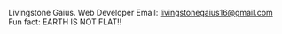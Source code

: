 Livingstone Gaius.
Web Developer
Email: livingstonegaius16@gmail.com
Fun fact: EARTH IS NOT FLAT!!

<!---
livingstonegaius/livingstonegaius is a ✨ special ✨ repository because its `README.md` (this file) appears on your GitHub profile.
You can click the Preview link to take a look at your changes.
--->
